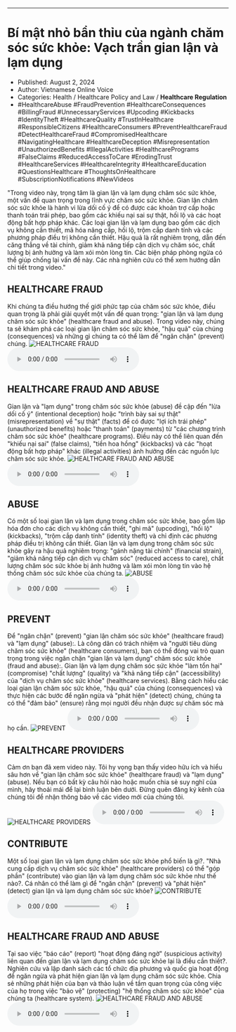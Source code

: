 
---

# Bí mật nhỏ bẩn thỉu của ngành chăm sóc sức khỏe: Vạch trần gian lận và lạm dụng

- Published: August 2, 2024
- Author: Vietnamese Online Voice
- Categories: Health / Healthcare Policy and Law / **Healthcare Regulation**
- #HealthcareAbuse #FraudPrevention #HealthcareConsequences #BillingFraud #UnnecessaryServices #Upcoding #Kickbacks #IdentityTheft #HealthcareQuality #TrustInHealthcare #ResponsibleCitizens #HealthcareConsumers #PreventHealthcareFraud #DetectHealthcareFraud #CompromisedHealthcare #NavigatingHealthcare #HealthcareDeception #Misrepresentation #UnauthorizedBenefits #IllegalActivities #HealthcarePrograms #FalseClaims #ReducedAccessToCare #ErodingTrust #HealthcareServices #HealthcareIntegrity #HealthcareEducation #QuestionsHealthcare #ThoughtsOnHealthcare #SubscriptionNotifications #NewVideos

"Trong video này, trọng tâm là gian lận và lạm dụng chăm sóc sức khỏe, một vấn đề quan trọng trong lĩnh vực chăm sóc sức khỏe. Gian lận chăm sóc sức khỏe là hành vi lừa dối cố ý để có được các khoản trợ cấp hoặc thanh toán trái phép, bao gồm các khiếu nại sai sự thật, hối lộ và các hoạt động bất hợp pháp khác. Các loại gian lận và lạm dụng bao gồm các dịch vụ không cần thiết, mã hóa nâng cấp, hối lộ, trộm cắp danh tính và các phương pháp điều trị không cần thiết. Hậu quả là rất nghiêm trọng, dẫn đến căng thẳng về tài chính, giảm khả năng tiếp cận dịch vụ chăm sóc, chất lượng bị ảnh hưởng và làm xói mòn lòng tin. Các biện pháp phòng ngừa có thể giúp chống lại vấn đề này. Các nhà nghiên cứu có thể xem hướng dẫn chi tiết trong video."


## HEALTHCARE FRAUD

Khi chúng ta điều hướng thế giới phức tạp của chăm sóc sức khỏe, điều quan trọng là phải giải quyết một vấn đề quan trọng: "gian lận và lạm dụng chăm sóc sức khỏe" (healthcare fraud and abuse). Trong video này, chúng ta sẽ khám phá các loại gian lận chăm sóc sức khỏe, "hậu quả" của chúng (consequences) và những gì chúng ta có thể làm để "ngăn chặn" (prevent) chúng.
![HEALTHCARE FRAUD](https://http-archiver-apis-production-80.schnworks.com/storage/images/transitions/2024-08-02/transition-2435109441-Montserrat-Thin-1A237E.jpg)
<audio controls>
    <source src="https://http-archiver-apis-production-80.schnworks.com/storage/storage/audio/file-19841027359.mp3" type="audio/mpeg">
</audio>



## HEALTHCARE FRAUD AND ABUSE

Gian lận và "lạm dụng" trong chăm sóc sức khỏe (abuse) đề cập đến "lừa dối cố ý" (intentional deception) hoặc "trình bày sai sự thật" (misrepresentation) về "sự thật" (facts) để có được "lợi ích trái phép" (unauthorized benefits) hoặc "thanh toán" (payments) từ "các chương trình chăm sóc sức khỏe" (healthcare programs). Điều này có thể liên quan đến "khiếu nại sai" (false claims), "tiền hoa hồng" (kickbacks) và các "hoạt động bất hợp pháp" khác (illegal activities) ảnh hưởng đến các nguồn lực chăm sóc sức khỏe.
![HEALTHCARE FRAUD AND ABUSE](https://http-archiver-apis-production-80.schnworks.com/storage/images/transitions/2024-08-02/transition--19088296604-Montserrat-SemiBold-512DA8.jpg)
<audio controls>
    <source src="https://http-archiver-apis-production-80.schnworks.com/storage/storage/audio/file-39575884174.mp3" type="audio/mpeg">
</audio>



## ABUSE

Có một số loại gian lận và lạm dụng trong chăm sóc sức khỏe, bao gồm lập hóa đơn cho các dịch vụ không cần thiết, "ghi mã" (upcoding), "hối lộ" (kickbacks), "trộm cắp danh tính" (identity theft) và chỉ định các phương pháp điều trị không cần thiết. Gian lận và lạm dụng trong chăm sóc sức khỏe gây ra hậu quả nghiêm trọng: "gánh nặng tài chính" (financial strain), "giảm khả năng tiếp cận dịch vụ chăm sóc" (reduced access to care), chất lượng chăm sóc sức khỏe bị ảnh hưởng và làm xói mòn lòng tin vào hệ thống chăm sóc sức khỏe của chúng ta.
![ABUSE](https://http-archiver-apis-production-80.schnworks.com/storage/images/transitions/2024-08-02/transition--14741122150-Montserrat-ExtraBold-7B1FA2.jpg)
<audio controls>
    <source src="https://http-archiver-apis-production-80.schnworks.com/storage/storage/audio/file-29219253661.mp3" type="audio/mpeg">
</audio>



## PREVENT

Để "ngăn chặn" (prevent) "gian lận chăm sóc sức khỏe" (healthcare fraud) và "lạm dụng" (abuse):. Là công dân có trách nhiệm và "người tiêu dùng chăm sóc sức khỏe" (healthcare consumers), bạn có thể đóng vai trò quan trọng trong việc ngăn chặn "gian lận và lạm dụng" chăm sóc sức khỏe (fraud and abuse):. Gian lận và lạm dụng chăm sóc sức khỏe "làm tổn hại" (compromise) "chất lượng" (quality) và "khả năng tiếp cận" (accessibility) của "dịch vụ chăm sóc sức khỏe" (healthcare services). Bằng cách hiểu các loại gian lận chăm sóc sức khỏe, "hậu quả" của chúng (consequences) và thực hiện các bước để ngăn ngừa và "phát hiện" (detect) chúng, chúng ta có thể "đảm bảo" (ensure) rằng mọi người đều nhận được sự chăm sóc mà họ cần.
![PREVENT](https://http-archiver-apis-production-80.schnworks.com/storage/images/transitions/2024-08-02/transition-25976922124-Montserrat-Thin-880E4F.jpg)
<audio controls>
    <source src="https://http-archiver-apis-production-80.schnworks.com/storage/storage/audio/file-19764016948.mp3" type="audio/mpeg">
</audio>



## HEALTHCARE PROVIDERS

Cảm ơn bạn đã xem video này. Tôi hy vọng bạn thấy video hữu ích và hiểu sâu hơn về "gian lận chăm sóc sức khỏe" (healthcare fraud) và "lạm dụng" (abuse). Nếu bạn có bất kỳ câu hỏi nào hoặc muốn chia sẻ suy nghĩ của mình, hãy thoải mái để lại bình luận bên dưới. Đừng quên đăng ký kênh của chúng tôi để nhận thông báo về các video mới của chúng tôi.
![HEALTHCARE PROVIDERS](https://http-archiver-apis-production-80.schnworks.com/storage/images/transitions/2024-08-02/transition-5887118283-Montserrat-Black-673AB7.jpg)
<audio controls>
    <source src="https://http-archiver-apis-production-80.schnworks.com/storage/storage/audio/file-7545656844.mp3" type="audio/mpeg">
</audio>



## CONTRIBUTE

Một số loại gian lận và lạm dụng chăm sóc sức khỏe phổ biến là gì?. "Nhà cung cấp dịch vụ chăm sóc sức khỏe" (healthcare providers) có thể "góp phần" (contribute) vào gian lận và lạm dụng chăm sóc sức khỏe như thế nào?. Cá nhân có thể làm gì để "ngăn chặn" (prevent) và "phát hiện" (detect) gian lận và lạm dụng chăm sóc sức khỏe?
![CONTRIBUTE](https://http-archiver-apis-production-80.schnworks.com/storage/images/transitions/2024-08-02/transition-11971396956-Montserrat-ExtraBold-880E4F.jpg)
<audio controls>
    <source src="https://http-archiver-apis-production-80.schnworks.com/storage/storage/audio/file-3075549624.mp3" type="audio/mpeg">
</audio>



## HEALTHCARE FRAUD AND ABUSE

Tại sao việc "báo cáo" (report) "hoạt động đáng ngờ" (suspicious activity) liên quan đến gian lận và lạm dụng chăm sóc sức khỏe lại là điều cần thiết?. Nghiên cứu và lập danh sách các tổ chức địa phương và quốc gia hoạt động để ngăn ngừa và phát hiện gian lận và lạm dụng chăm sóc sức khỏe. Chia sẻ những phát hiện của bạn và thảo luận về tầm quan trọng của công việc của họ trong việc "bảo vệ" (protecting) "hệ thống chăm sóc sức khỏe" của chúng ta (healthcare system).
![HEALTHCARE FRAUD AND ABUSE](https://http-archiver-apis-production-80.schnworks.com/storage/images/transitions/2024-08-02/transition-40723914449-Montserrat-Black-673AB7.jpg)
<audio controls>
    <source src="https://http-archiver-apis-production-80.schnworks.com/storage/storage/audio/file-7757615052.mp3" type="audio/mpeg">
</audio>

